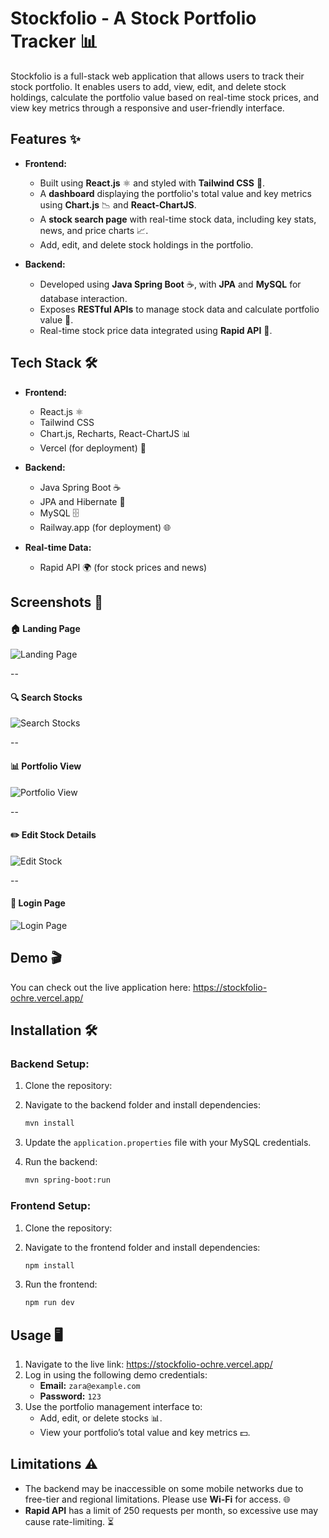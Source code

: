 # Stockfolio - A Stock Portfolio Tracker 📊

Stockfolio is a full-stack web application that allows users to track their stock portfolio. It enables users to add, view, edit, and delete stock holdings, calculate the portfolio value based on real-time stock prices, and view key metrics through a responsive and user-friendly interface.

## Features ✨
- **Frontend:**  
  - Built using **React.js** ⚛️ and styled with **Tailwind CSS** 🌸.  
  - A **dashboard** displaying the portfolio's total value and key metrics using **Chart.js** 📉 and **React-ChartJS**.  
  - A **stock search page** with real-time stock data, including key stats, news, and price charts 📈.  
  - Add, edit, and delete stock holdings in the portfolio.  

- **Backend:**  
  - Developed using **Java Spring Boot** ☕, with **JPA** and **MySQL** for database interaction.  
  - Exposes **RESTful APIs** to manage stock data and calculate portfolio value 🔧.  
  - Real-time stock price data integrated using **Rapid API** 🚀.

## Tech Stack 🛠️
- **Frontend:**  
  - React.js ⚛️  
  - Tailwind CSS 
  - Chart.js, Recharts, React-ChartJS 📊  
  - Vercel (for deployment) 🚀  

- **Backend:**  
  - Java Spring Boot ☕  
  - JPA and Hibernate 💾  
  - MySQL 🗄️  
  - Railway.app (for deployment) 🌐  

- **Real-time Data:**  
  - Rapid API 🌍 (for stock prices and news)

## Screenshots 🚀

#### 🏠 Landing Page
![Landing Page](screenshots/homepage.png)

--

#### 🔍 Search Stocks
![Search Stocks](screenshots/search.png)

--

#### 📊 Portfolio View
![Portfolio View](screenshots/portfolio.png)

--

#### ✏️ Edit Stock Details
![Edit Stock](screenshots/editstock.png)

--

#### 🔐 Login Page
![Login Page](screenshots/login.png)


## Demo 🎬
You can check out the live application here: https://stockfolio-ochre.vercel.app/

## Installation 🛠️

### Backend Setup:
1. Clone the repository:
  
2. Navigate to the backend folder and install dependencies:
   ```bash
   mvn install
   ```
3. Update the `application.properties` file with your MySQL credentials.
4. Run the backend:
   ```bash
   mvn spring-boot:run
   ```

### Frontend Setup:
1. Clone the repository:
   
2. Navigate to the frontend folder and install dependencies:
   ```bash
   npm install
   ```
3. Run the frontend:
   ```bash
   npm run dev
   ```

## Usage 🖥️
1. Navigate to the live link: https://stockfolio-ochre.vercel.app/
2. Log in using the following demo credentials:
   - **Email:** `zara@example.com`  
   - **Password:** `123`  
3. Use the portfolio management interface to:
   - Add, edit, or delete stocks 📊.
   - View your portfolio’s total value and key metrics 💵.

## Limitations ⚠️
- The backend may be inaccessible on some mobile networks due to free-tier and regional limitations. Please use **Wi-Fi** for access. 🌐  
- **Rapid API** has a limit of 250 requests per month, so excessive use may cause rate-limiting. ⏳
